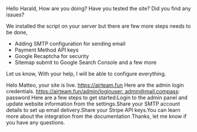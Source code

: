 Hello Harald, How are you doing? Have you tested the site? Did you find any issues?

We installed the script on your server but there are few more steps needs to be done,

- Adding SMTP configuration for sending email
- Payment Method API keys
- Google Recaptcha for security
- Sitemap submit to Google Search Console and a few more

Let us know, With your help, I will be able to configure everything.

Helo Matteo, your site is live. https://airteam.fun
Here are the admin login credentials. https://airteam.fun/admin/loginuser: admin@mail.compass: password
Here are a few steps to get started:Login to the admin panel and update website information from the settings.Share your SMTP account details to set up email delivery.Share your Stripe API keys.You can learn more about the integration from the documentation
Thanks, let me know if you have any questions.
